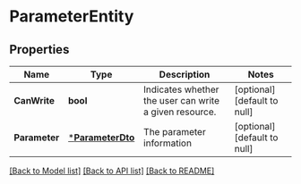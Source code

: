 # ParameterEntity

## Properties
Name | Type | Description | Notes
------------ | ------------- | ------------- | -------------
**CanWrite** | **bool** | Indicates whether the user can write a given resource. | [optional] [default to null]
**Parameter** | [***ParameterDto**](ParameterDTO.md) | The parameter information | [optional] [default to null]

[[Back to Model list]](../README.md#documentation-for-models) [[Back to API list]](../README.md#documentation-for-api-endpoints) [[Back to README]](../README.md)


